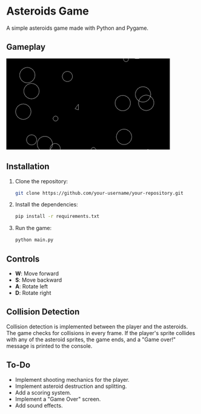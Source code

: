 # Asteroids Game

A simple asteroids game made with Python and Pygame.

## Gameplay

![Asteroids Gameplay](img/asteroids.gif)

## Installation

1.  Clone the repository:
    ```bash
    git clone https://github.com/your-username/your-repository.git
    ```
2.  Install the dependencies:
    ```bash
    pip install -r requirements.txt
    ```
3.  Run the game:
    ```bash
    python main.py
    ```

## Controls

*   **W**: Move forward
*   **S**: Move backward
*   **A**: Rotate left
*   **D**: Rotate right

## Collision Detection

Collision detection is implemented between the player and the asteroids. The game checks for collisions in every frame. If the player's sprite collides with any of the asteroid sprites, the game ends, and a "Game over!" message is printed to the console.

## To-Do

*   Implement shooting mechanics for the player.
*   Implement asteroid destruction and splitting.
*   Add a scoring system.
*   Implement a "Game Over" screen.
*   Add sound effects.
